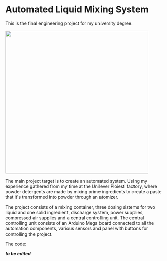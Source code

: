 # Automated Liquid Mixing System

This is the final engineering project for my university degree.

<img src="Photos/IMG_3699b.JPG" width=450>

The main project target is to create an automated system. Using my experience gathered from my time at the Unilever Ploiesti factory, where powder detergents are made by mixing prime ingredients to create a paste that it's transformed into powder through an atomizer.

The project consists of a mixing container, three dosing sistems for two liquid and one solid ingredient, discharge system, power supplies, compressed air supplies and a central controlling unit. The central controlling unit consists of an Arduino Mega board connected to all the automation components, various sensors and panel with buttons for controlling the project.

The code:

***to be edited***
